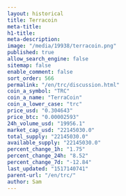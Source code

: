 ```yaml
---
layout: historical
title: Terracoin
meta-title: 
h1-title: 
meta-description: 
image: "/media/19938/terracoin.png"
published: true
allow_search_engine: false
sitemap: false
enable_comment: false
sort_order: 566
permalink: "/en/trc/discussion.html"
coin_a_symbol: "TRC"
coin_a_name: "TerraCoin"
coin_a_lower_case: "trc"
price_usd: "0.304643"
price_btc: "0.00002593"
24h_volume_usd: "19956.1"
market_cap_usd: "22145030.0"
total_supply: "22145030.0"
available_supply: "22145030.0"
percent_change_1h: "1.75"
percent_change_24h: "8.52"
percent_change_7d: "-12.84"
last_updated: "1517140741"
parent-url: "/en/trc/"
author: Sam
---
```


